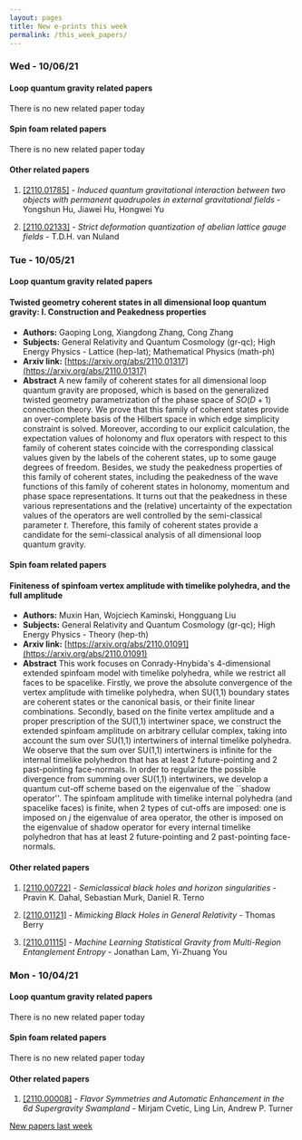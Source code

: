 ```yaml
---
layout: pages
title: New e-prints this week
permalink: /this_week_papers/
---
```




### Wed - 10/06/21

#### Loop quantum gravity related papers

There is no new related paper today 

#### Spin foam related papers

There is no new related paper today 



#### Other related papers

1. [[2110.01785]](https://arxiv.org/abs/2110.01785) - *Induced quantum gravitational interaction between two objects with  permanent quadrupoles in external gravitational fields* - Yongshun Hu, Jiawei Hu, Hongwei Yu

1. [[2110.02133]](https://arxiv.org/abs/2110.02133) - *Strict deformation quantization of abelian lattice gauge fields* - T.D.H. van Nuland



### Tue - 10/05/21

#### Loop quantum gravity related papers

#### **Twisted geometry coherent states in all dimensional loop quantum  gravity: I. Construction and Peakedness properties**
 - **Authors:** Gaoping Long, Xiangdong Zhang, Cong Zhang
 - **Subjects:** General Relativity and Quantum Cosmology (gr-qc); High Energy Physics - Lattice (hep-lat); Mathematical Physics (math-ph)
 - **Arxiv link:** [https://arxiv.org/abs/2110.01317](https://arxiv.org/abs/2110.01317)
 - **Abstract**
 A new family of coherent states for all dimensional loop quantum gravity are proposed, which is based on the generalized twisted geometry parametrization of the phase space of $SO(D+1)$ connection theory. We prove that this family of coherent states provide an over-complete basis of the Hilbert space in which edge simplicity constraint is solved. Moreover, according to our explicit calculation, the expectation values of holonomy and flux operators with respect to this family of coherent states coincide with the corresponding classical values given by the labels of the coherent states, up to some gauge degrees of freedom. Besides, we study the peakedness properties of this family of coherent states, including the peakedness of the wave functions of this family of coherent states in holonomy, momentum and phase space representations. It turns out that the peakedness in these various representations and the (relative) uncertainty of the expectation values of the operators are well controlled by the semi-classical parameter $t$. Therefore, this family of coherent states provide a candidate for the semi-classical analysis of all dimensional loop quantum gravity. 

#### Spin foam related papers

#### **Finiteness of spinfoam vertex amplitude with timelike polyhedra, and the  full amplitude**
 - **Authors:** Muxin Han, Wojciech Kaminski, Hongguang Liu
 - **Subjects:** General Relativity and Quantum Cosmology (gr-qc); High Energy Physics - Theory (hep-th)
 - **Arxiv link:** [https://arxiv.org/abs/2110.01091](https://arxiv.org/abs/2110.01091)
 - **Abstract**
 This work focuses on Conrady-Hnybida's 4-dimensional extended spinfoam model with timelike polyhedra, while we restrict all faces to be spacelike. Firstly, we prove the absolute convergence of the vertex amplitude with timelike polyhedra, when SU(1,1) boundary states are coherent states or the canonical basis, or their finite linear combinations. Secondly, based on the finite vertex amplitude and a proper prescription of the SU(1,1) intertwiner space, we construct the extended spinfoam amplitude on arbitrary cellular complex, taking into account the sum over SU(1,1) intertwiners of internal timelike polyhedra. We observe that the sum over SU(1,1) intertwiners is infinite for the internal timelike polyhedron that has at least 2 future-pointing and 2 past-pointing face-normals. In order to regularize the possible divergence from summing over SU(1,1) intertwiners, we develop a quantum cut-off scheme based on the eigenvalue of the ``shadow operator''. The spinfoam amplitude with timelike internal polyhedra (and spacelike faces) is finite, when 2 types of cut-offs are imposed: one is imposed on $j$ the eigenvalue of area operator, the other is imposed on the eigenvalue of shadow operator for every internal timelike polyhedron that has at least 2 future-pointing and 2 past-pointing face-normals. 



#### Other related papers

1. [[2110.00722]](https://arxiv.org/abs/2110.00722) - *Semiclassical black holes and horizon singularities* - Pravin K. Dahal, Sebastian Murk, Daniel R. Terno

1. [[2110.01121]](https://arxiv.org/abs/2110.01121) - *Mimicking Black Holes in General Relativity* - Thomas Berry

1. [[2110.01115]](https://arxiv.org/abs/2110.01115) - *Machine Learning Statistical Gravity from Multi-Region Entanglement  Entropy* - Jonathan Lam, Yi-Zhuang You



### Mon - 10/04/21

#### Loop quantum gravity related papers

There is no new related paper today 

#### Spin foam related papers

There is no new related paper today 



#### Other related papers

1. [[2110.00008]](https://arxiv.org/abs/2110.00008) - *Flavor Symmetries and Automatic Enhancement in the 6d Supergravity  Swampland* - Mirjam Cvetic, Ling Lin, Andrew P. Turner






[New papers last week]({{site.url}}/archived/weekly/pre-print/2021/10/04/archived_weekly_papers.html)